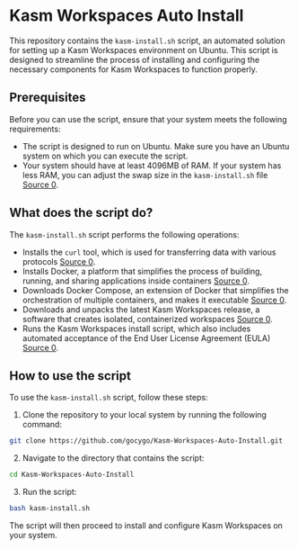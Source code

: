 # Kasm Workspaces Auto Install

This repository contains the `kasm-install.sh` script, an automated solution for setting up a Kasm Workspaces environment on Ubuntu. This script is designed to streamline the process of installing and configuring the necessary components for Kasm Workspaces to function properly.

## Prerequisites

Before you can use the script, ensure that your system meets the following requirements:

- The script is designed to run on Ubuntu. Make sure you have an Ubuntu system on which you can execute the script.
- Your system should have at least 4096MB of RAM. If your system has less RAM, you can adjust the swap size in the `kasm-install.sh` file [Source 0](https://github.com/gocygo/Kasm-Workspaces-Auto-Install/tree/main).

## What does the script do?

The `kasm-install.sh` script performs the following operations:

- Installs the `curl` tool, which is used for transferring data with various protocols [Source 0](https://github.com/gocygo/Kasm-Workspaces-Auto-Install/tree/main).
- Installs Docker, a platform that simplifies the process of building, running, and sharing applications inside containers [Source 0](https://github.com/gocygo/Kasm-Workspaces-Auto-Install/tree/main).
- Downloads Docker Compose, an extension of Docker that simplifies the orchestration of multiple containers, and makes it executable [Source 0](https://github.com/gocygo/Kasm-Workspaces-Auto-Install/tree/main).
- Downloads and unpacks the latest Kasm Workspaces release, a software that creates isolated, containerized workspaces [Source 0](https://github.com/gocygo/Kasm-Workspaces-Auto-Install/tree/main).
- Runs the Kasm Workspaces install script, which also includes automated acceptance of the End User License Agreement (EULA) [Source 0](https://github.com/gocygo/Kasm-Workspaces-Auto-Install/tree/main).

## How to use the script

To use the `kasm-install.sh` script, follow these steps:

1. Clone the repository to your local system by running the following command:

```bash
git clone https://github.com/gocygo/Kasm-Workspaces-Auto-Install.git
```

2. Navigate to the directory that contains the script:

```bash
cd Kasm-Workspaces-Auto-Install
```

3. Run the script:

```bash
bash kasm-install.sh
```

The script will then proceed to install and configure Kasm Workspaces on your system.
